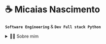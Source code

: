 # ☕ Micaias Nascimento
**`Software Engineering`** & **`Dev Full stack Python`**

<details>
  <summary>👨‍💻 Sobre mim</summary>
--------------------------------------------------------------------------------------------------------------------------------------------------------------
  
✌😀 Hey guys! Micaias aqui! Nortista pensador e um paradigma: "Eu gosto de aprender coisas novas." Atualmente, estou aprimorando minhas habilidades em Full Stack Development e desenvolvimento de software. Graduando em Engenharia da Computação (na Descomplica Faculdade Digital) e me dedicando ao curso Engenheiro de Software (na Escola DNC). 

⚡ Tenho experiência prática em sistemas desktop e web, como ERP e PDV, além de conhecimento em redes e SQL (banco de dados). Sempre em busca de novos conhecimentos, sou focado em criar soluções em tecnologia e desenvolvimento já realizei diversos projetos acadêmicos e profissionais como sites, aplicativos e sistemas, também participei de uma comunidade tech a "programar com você".  




